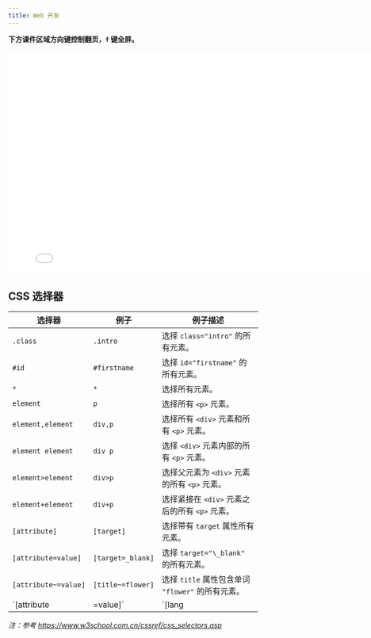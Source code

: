 ```yaml
---
title: Web 开发
---
```


**下方课件区域方向键控制翻页，`f` 键全屏。**

<iframe src="./slideshow.html" frameborder=0 width=800 height=450></iframe>

## CSS 选择器

| 选择器               | 例子              | 例子描述                                          |
| -------------------- | ----------------- | ------------------------------------------------- |
| `.class`             | `.intro`          | 选择 `class="intro"` 的所有元素。                 |
| `#id`                | `#firstname`      | 选择 `id="firstname"` 的所有元素。                |
| `*`                  | `*`               | 选择所有元素。                                    |
| `element`            | `p`               | 选择所有 `<p>` 元素。                             |
| `element,element`    | `div,p`           | 选择所有 `<div>` 元素和所有 `<p>` 元素。          |
| `element element`    | `div p`           | 选择 `<div>` 元素内部的所有 `<p>` 元素。          |
| `element>element`    | `div>p`           | 选择父元素为 `<div>` 元素的所有 `<p>` 元素。      |
| `element+element`    | `div+p`           | 选择紧接在 `<div>` 元素之后的所有 `<p>` 元素。    |
| `[attribute]`        | `[target]`        | 选择带有 `target` 属性所有元素。                  |
| `[attribute=value]`  | `[target=_blank]` | 选择 `target="\_blank"` 的所有元素。              |
| `[attribute~=value]` | `[title~=flower]` | 选择 `title` 属性包含单词 `"flower"` 的所有元素。 |
| `[attribute|=value]` | `[lang|=en]`      | 选择 `lang` 属性值以 `"en"` 开头的所有元素。      |

_注：参考 https://www.w3school.com.cn/cssref/css_selectors.asp_
